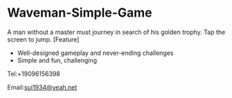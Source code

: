 # Waveman-Simple-Game

A man without a master must journey in search of his golden trophy. 
Tap the screen to jump.
[Feature]
* Well-designed gameplay and never-ending challenges
* Simple and fun, challenging

Tel:+19096156398

Email:sui1934@yeah.net
